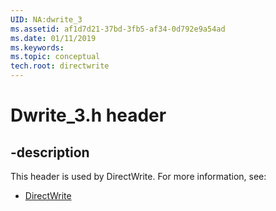 ```yaml
---
UID: NA:dwrite_3
ms.assetid: af1d7d21-37bd-3fb5-af34-0d792e9a54ad
ms.date: 01/11/2019
ms.keywords: 
ms.topic: conceptual
tech.root: directwrite
---
```


# Dwrite_3.h header


## -description


This header is used by DirectWrite. For more information, see:

- [DirectWrite](../_directwrite/index.md)

